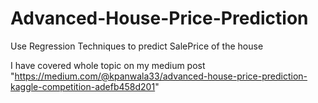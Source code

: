# Advanced-House-Price-Prediction
Use Regression Techniques to predict SalePrice of the house

I have covered whole topic on my medium post 
"https://medium.com/@kpanwala33/advanced-house-price-prediction-kaggle-competition-adefb458d201"
